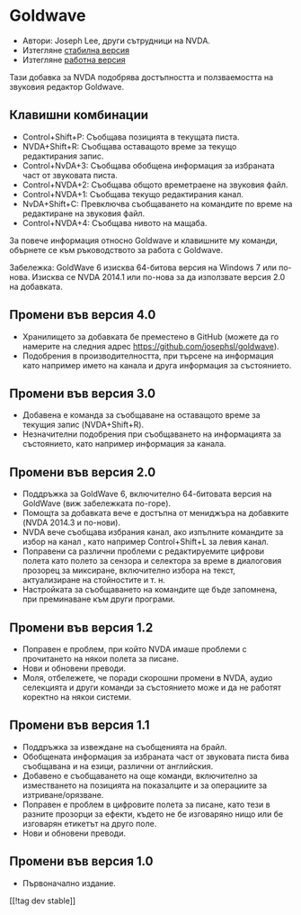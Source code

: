 # Goldwave #

* Автори: Joseph Lee, други сътрудници на NVDA.
* Изтегляне [стабилна версия][1]
* Изтегляне [работна версия][2]

Тази добавка за NVDA подобрява достъпността и ползваемостта на звуковия
редактор Goldwave.

## Клавишни комбинации ##

* Control+Shift+P: Съобщава позицията в текущата писта.
* NVDA+Shift+R: Съобщава оставащото време за текущо редактирания запис.
* Control+NvDA+3: Съобщава обобщена информация за избраната част от
  звуковата писта.
* Control+NVDA+2: Съобщава общото времетраене на звуковия файл.
* Control+NVDA+1: Съобщава текущо редактирания канал.
* NvDA+Shift+C: Превключва съобщаването на командите по време на редактиране
  на звуковия файл.
* Control+NVDA+4: Съобщава нивото на мащаба.

За повече информация относно Goldwave и клавишните му команди, обърнете се
към ръководството за работа с Goldwave.

Забележка: GoldWave 6 изисква 64-битова версия на Windows 7 или
по-нова. Изисква се NVDA 2014.1 или по-нова за да използвате версия 2.0 на
добавката.

## Промени във версия 4.0

* Хранилището за добавката бе преместено в GitHub (можете да го намерите на
  следния адрес https://github.com/josephsl/goldwave).
* Подобрения в производителността, при търсене на информация като например
  името на канала и друга информация за състоянието.

## Промени във версия 3.0

* Добавена е команда за съобщаване на оставащото време за текущия запис
  (NVDA+Shift+R).
* Незначителни подобрения при съобщаването на информацията за състоянието,
  като например информация за канала.

## Промени във версия 2.0

* Поддръжка за GoldWave 6, включително 64-битовата версия на GoldWave (виж
  забележката по-горе).
* Помощта за добавката вече е достъпна от мениджъра на добавките (NVDA
  2014.3 и по-нови).
* NVDA вече съобщава избрания канал, ако изпълните командите за избор на
  канал , като например Control+Shift+L за левия канал.
* Поправени са различни проблеми с редактируемите цифрови полета като полето
  за сензора и селектора за време в диалоговия прозорец за миксиране,
  включително избора на текст, актуализиране на стойностите и т. н.
* Настройката за съобщаването на командите ще бъде запомнена, при
  преминаване към други програми.

## Промени във версия 1.2

* Поправен е проблем, при който NVDA имаше проблеми с прочитането на някои
  полета за писане.
* Нови и обновени преводи.
* Моля, отбележете, че поради скорошни промени в NVDA, аудио селекцията и
  други команди за състоянието може и да не работят коректно на някои
  системи.

## Промени във версия 1.1

* Поддръжка за извеждане на съобщенията на брайл.
* Обобщената информация за избраната част от звуковата писта бива съобщавана
  и на езици, различни от английския.
* Добавено е съобщаването на още команди, включително за изместването на
  позицията на показалците и за операциите за изтриване/орязване.
* Поправен е проблем в цифровите полета за писане, като тези в разните
  прозорци за ефекти, където не бе изговаряно нищо или бе изговарян етикетът
  на друго поле.
* Нови и обновени преводи.

## Промени във версия 1.0

* Първоначално издание.

[[!tag dev stable]]

[1]: http://addons.nvda-project.org/files/get.php?file=gwv

[2]: http://addons.nvda-project.org/files/get.php?file=gwv-dev
